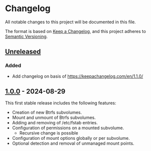 # Changelog

All notable changes to this project will be documented in this file.

The format is based on [Keep a Changelog](https://keepachangelog.com/en/1.1.0/),
and this project adheres to [Semantic Versioning](https://semver.org/spec/v2.0.0.html).

## [Unreleased]

### Added

- Add changelog on basis of <https://keepachangelog.com/en/1.1.0/>

## [1.0.0] - 2024-08-29

This first stable release includes the following features:

- Creation of new Btrfs subvolumes.
- Mount and unmount of Btrfs subvolumes.
- Adding and removing of /etc/fstab entries.
- Configuration of permissions on a mounted subvolume.
  - Recursive change is possible
- Configuration of mount options globally or per subvolume.
- Optional detection and removal of unmanaged mount points.

[Unreleased]: ../../../compare/v1.0.0..HEAD
[1.0.0]: ../../../releases/tag/v1.0.0
